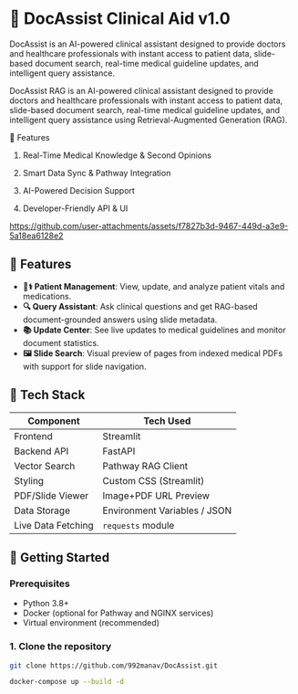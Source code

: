 # 🏥 DocAssist Clinical Aid v1.0

DocAssist is an AI-powered clinical assistant designed to provide doctors and healthcare professionals with instant access to patient data, slide-based document search, real-time medical guideline updates, and intelligent query assistance.

DocAssist RAG is an AI-powered clinical assistant designed to provide doctors and healthcare professionals with instant access to patient data, slide-based document search, real-time medical guideline updates, and intelligent query assistance using Retrieval-Augmented Generation (RAG).

📌 Features

1. Real-Time Medical Knowledge & Second Opinions

2. Smart Data Sync & Pathway Integration

3. AI-Powered Decision Support

4. Developer-Friendly API & UI


https://github.com/user-attachments/assets/f7827b3d-9467-449d-a3e9-5a18ea6128e2




## 📌 Features

- **👨⚕ Patient Management**: View, update, and analyze patient vitals and medications.
- **🔍 Query Assistant**: Ask clinical questions and get RAG-based document-grounded answers using slide metadata.
- **📚 Update Center**: See live updates to medical guidelines and monitor document statistics.
- **🖼 Slide Search**: Visual preview of pages from indexed medical PDFs with support for slide navigation.

## 🧠 Tech Stack

| Component          | Tech Used            |
|--------------------|----------------------|
| Frontend           | Streamlit            |
| Backend API        | FastAPI              |
| Vector Search      | Pathway RAG Client   |
| Styling            | Custom CSS (Streamlit) |
| PDF/Slide Viewer   | Image+PDF URL Preview |
| Data Storage       | Environment Variables / JSON |
| Live Data Fetching | `requests` module    |

## 🚀 Getting Started

### Prerequisites

- Python 3.8+
- Docker (optional for Pathway and NGINX services)
- Virtual environment (recommended)

### 1. Clone the repository

```bash
git clone https://github.com/992manav/DocAssist.git

docker-compose up --build -d

